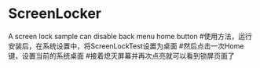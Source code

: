 # ScreenLocker
A screen lock sample can disable back menu home button
#使用方法，运行安装后，在系统设置中，将ScreenLockTest设置为桌面
#然后点击一次Home键，设置当前的系统桌面
#接着熄灭屏幕并再次点亮就可以看到锁屏页面了
